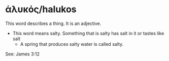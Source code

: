 # ἁλυκός/halukos
This word describes a thing. It is an adjective.
* This word means salty. Something that is salty has salt in it or tastes like salt
    * A spring that produces salty water is called salty.

See: James 3:12
